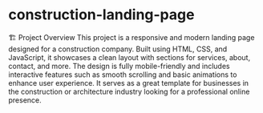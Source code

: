 # construction-landing-page
🏗️ Project Overview
This project is a responsive and modern landing page designed for a construction company. Built using HTML, CSS, and JavaScript, it showcases a clean layout with sections for services, about, contact, and more. The design is fully mobile-friendly and includes interactive features such as smooth scrolling and basic animations to enhance user experience. It serves as a great template for businesses in the construction or architecture industry looking for a professional online presence.
